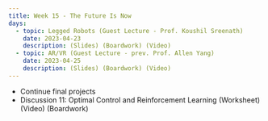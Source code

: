```yaml
---
title: Week 15 - The Future Is Now
days:
  - topic: Legged Robots (Guest Lecture - Prof. Koushil Sreenath)
    date: 2023-04-23
    description: (Slides) (Boardwork) (Video)
  - topic: AR/VR (Guest Lecture - prev. Prof. Allen Yang)
    date: 2023-04-25
    description: (Slides) (Boardwork) (Video)
---
```


- Continue final projects
- Discussion 11: Optimal Control and Reinforcement Learning (Worksheet) (Video) (Boardwork)

<a id="Week16"></a>
